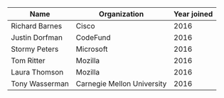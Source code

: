 | Name | Organization  | Year joined  |
|---|---|---|
| Richard Barnes | Cisco |2016|
| Justin Dorfman | CodeFund |2016|
| Stormy Peters | Microsoft |2016|
| Tom Ritter | Mozilla |2016|
| Laura Thomson | Mozilla |2016|
| Tony Wasserman | Carnegie Mellon University |2016|
